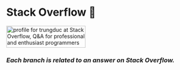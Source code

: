 # Stack Overflow 🤪

<a href="https://stackoverflow.com/users/8798729/trungduc">
<img src="https://stackoverflow.com/users/flair/8798729.png" width="208" height="58" alt="profile for trungduc at Stack Overflow, Q&amp;A for professional and enthusiast programmers" title="profile for trungduc at Stack Overflow, Q&amp;A for professional and enthusiast programmers">
</a>

### *Each branch is related to an answer on Stack Overflow.*
